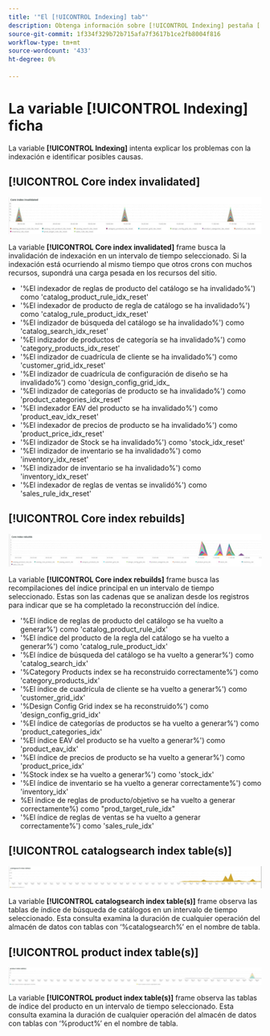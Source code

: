 ```yaml
---
title: '"El [!UICONTROL Indexing] tab"'
description: Obtenga información sobre [!UICONTROL Indexing] pestaña [!DNL Observation for Adobe Commerce].
source-git-commit: 1f334f329b72b715afa7f3617b1ce2fb8004f816
workflow-type: tm+mt
source-wordcount: '433'
ht-degree: 0%

---
```


# La variable [!UICONTROL Indexing] ficha

La variable **[!UICONTROL Indexing]** intenta explicar los problemas con la indexación e identificar posibles causas.

## [!UICONTROL Core index invalidated]

![Índice principal no válido](../../assets/tools/observation-for-adobe-commerce/indexing-tab-1.jpg)

La variable **[!UICONTROL Core index invalidated]** frame busca la invalidación de indexación en un intervalo de tiempo seleccionado. Si la indexación está ocurriendo al mismo tiempo que otros crons con muchos recursos, supondrá una carga pesada en los recursos del sitio.

* &#39;%El indexador de reglas de producto del catálogo se ha invalidado%&#39;) como &#39;catalog_product_rule_idx_reset&#39;
* &#39;%El indexador de producto de regla de catálogo se ha invalidado%&#39;) como &#39;catalog_rule_product_idx_reset&#39;
* &#39;%El indizador de búsqueda del catálogo se ha invalidado%&#39;) como &#39;catalog_search_idx_reset&#39;
* &#39;%El indizador de productos de categoría se ha invalidado%&#39;) como &#39;category_products_idx_reset&#39;
* &#39;%El indizador de cuadrícula de cliente se ha invalidado%&#39;) como &#39;customer_grid_idx_reset&#39;
* &#39;%El indizador de cuadrícula de configuración de diseño se ha invalidado%&#39;) como &#39;design_config_grid_idx_
* &#39;%El indizador de categorías de producto se ha invalidado%&#39;) como &#39;product_categories_idx_reset&#39;
* &#39;%El indexador EAV del producto se ha invalidado%&#39;) como &#39;product_eav_idx_reset&#39;
* &#39;%El indexador de precios de producto se ha invalidado%&#39;) como &#39;product_price_idx_reset&#39;
* &#39;%El indizador de Stock se ha invalidado%&#39;) como &#39;stock_idx_reset&#39;
* &#39;%El indizador de inventario se ha invalidado%&#39;) como &#39;inventory_idx_reset&#39;
* &#39;%El indizador de inventario se ha invalidado%&#39;) como &#39;inventory_idx_reset&#39;
* &#39;%El indexador de reglas de ventas se invalidó%&#39;) como &#39;sales_rule_idx_reset&#39;

## [!UICONTROL Core index rebuilds]

![Reconversión del índice principal](../../assets/tools/observation-for-adobe-commerce/indexing-tab-2.jpg)

La variable **[!UICONTROL Core index rebuilds]** frame busca las recompilaciones del índice principal en un intervalo de tiempo seleccionado. Estas son las cadenas que se analizan desde los registros para indicar que se ha completado la reconstrucción del índice.

* &#39;%El índice de reglas de producto del catálogo se ha vuelto a generar%&#39;) como &#39;catalog_product_rule_idx&#39;
* &#39;%El índice del producto de la regla del catálogo se ha vuelto a generar%&#39;) como &#39;catalog_rule_product_idx&#39;
* &#39;%El índice de búsqueda del catálogo se ha vuelto a generar%&#39;) como &#39;catalog_search_idx&#39;
* &#39;%Category Products index se ha reconstruido correctamente%&#39;) como &#39;category_products_idx&#39;
* &#39;%El índice de cuadrícula de cliente se ha vuelto a generar%&#39;) como &#39;customer_grid_idx&#39;
* &#39;%Design Config Grid index se ha reconstruido%&#39;) como &#39;design_config_grid_idx&#39;
* &#39;%El índice de categorías de productos se ha vuelto a generar%&#39;) como &#39;product_categories_idx&#39;
* &#39;%El índice EAV del producto se ha vuelto a generar%&#39;) como &#39;product_eav_idx&#39;
* &#39;%El índice de precios de producto se ha vuelto a generar%&#39;) como &#39;product_price_idx&#39;
* &#39;%Stock index se ha vuelto a generar%&#39;) como &#39;stock_idx&#39;
* &#39;%El índice de inventario se ha vuelto a generar correctamente%&#39;) como &#39;inventory_idx&#39;
* %El índice de reglas de producto/objetivo se ha vuelto a generar correctamente%) como &quot;prod_target_rule_idx&quot;
* &#39;%El índice de reglas de ventas se ha vuelto a generar correctamente%&#39;) como &#39;sales_rule_idx&#39;


## [!UICONTROL catalogsearch index table(s)]

![tablas de índice catalogsearch](../../assets/tools/observation-for-adobe-commerce/indexing-tab-3.jpg)

La variable **[!UICONTROL catalogsearch index table(s)]** frame observa las tablas de índice de búsqueda de catálogos en un intervalo de tiempo seleccionado. Esta consulta examina la duración de cualquier operación del almacén de datos con tablas con ‘%catalogsearch%’ en el nombre de tabla.

## [!UICONTROL product index table(s)]

![tablas de índice de productos](../../assets/tools/observation-for-adobe-commerce/indexing-tab-4.jpg)

La variable **[!UICONTROL product index table(s)]** frame observa las tablas de índice del producto en un intervalo de tiempo seleccionado. Esta consulta examina la duración de cualquier operación del almacén de datos con tablas con ‘%product%’ en el nombre de tabla.
